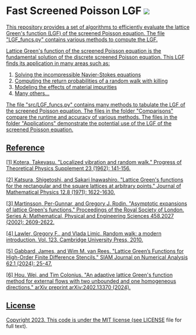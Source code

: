 # Fast Screened Poisson LGF <a href="https://github.com/WeiHou1996/Fast-Screened-Poisson-LGF/blob/main/LICENSE.md"> <img src="https://img.shields.io/badge/License-MIT-blue.svg" />
This repository provides a set of algorithms to efficiently evaluate the lattice Green's function (LGF) of the screened Poisson equation. The file "LGF_funcs.py" contains various methods to compute the LGF.

Lattice Green's function of the screened Poisson equation is the fundamental solution of the discrete screened Poisson equation. This LGF finds its application in many areas such as:

  1. Solving the incompressible Navier-Stokes equations
  2. Computing the return probabilities of a random walk with killing
  3. Modeling the effects of material impurities
  4. Many others...

The file "src/LGF_funcs.py" contains many methods to tabulate the LGF of the screened Poisson equation. The files in the folder "Comparisons" compare the runtime and accuracy of various methods. The files in the folder "Applications" demonstrate the potential use of the LGF of the screened Poisson equation.

## Reference
[1] Kotera, Takeyasu. "Localized vibration and random walk." Progress of Theoretical Physics Supplement 23 (1962): 141-156.

[2] Katsura, Shigetoshi, and Sakari Inawashiro. "Lattice Green's functions for the rectangular and the square lattices at arbitrary points." Journal of Mathematical Physics 12.8 (1971): 1622-1630.

[3] Martinsson, Per-Gunnar, and Gregory J. Rodin. "Asymptotic expansions of lattice Green's functions." Proceedings of the Royal Society of London. Series A: Mathematical, Physical and Engineering Sciences 458.2027 (2002): 2609-2622.

[4] Lawler, Gregory F., and Vlada Limic. Random walk: a modern introduction. Vol. 123. Cambridge University Press, 2010.

[5] Gabbard, James, and Wim M. van Rees. "Lattice Green’s Functions for High-Order Finite Difference Stencils." SIAM Journal on Numerical Analysis 62.1 (2024): 25-47.

[6] Hou, Wei, and Tim Colonius. "An adaptive lattice Green's function method for external flows with two unbounded and one homogeneous directions." arXiv preprint arXiv:2402.13370 (2024).

## License
 
Copyright 2023.
This code is under the MIT license (see [LICENSE](https://github.com/WeiHou1996/Fast-Screened-Poisson-LGF/blob/main/LICENSE) file for full text).

